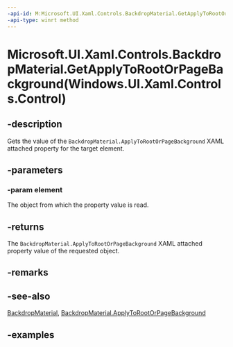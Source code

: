 ```yaml
---
-api-id: M:Microsoft.UI.Xaml.Controls.BackdropMaterial.GetApplyToRootOrPageBackground(Windows.UI.Xaml.Controls.Control)
-api-type: winrt method
---
```


# Microsoft.UI.Xaml.Controls.BackdropMaterial.GetApplyToRootOrPageBackground(Windows.UI.Xaml.Controls.Control)

<!--
public static bool GetApplyToRootOrPageBackground (Windows.UI.Xaml.Controls.Control element);
-->

## -description

Gets the value of the `BackdropMaterial.ApplyToRootOrPageBackground` XAML attached property for the target element.

## -parameters

### -param element

The object from which the property value is read.

## -returns

The `BackdropMaterial.ApplyToRootOrPageBackground` XAML attached property value of the requested object.

## -remarks

## -see-also

[BackdropMaterial](backdropmaterial.md), [BackdropMaterial.ApplyToRootOrPageBackground](backdropmaterial_applytorootorpagebackground.md)

## -examples


